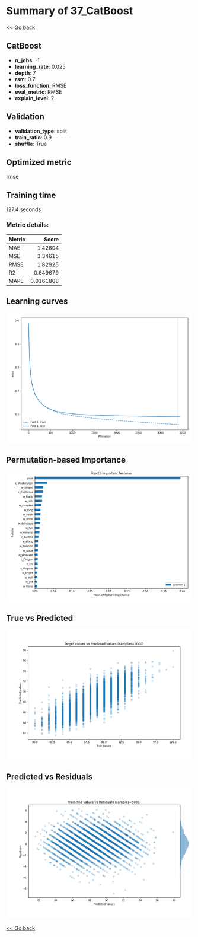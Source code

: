 # Summary of 37_CatBoost

[<< Go back](../README.md)


## CatBoost
- **n_jobs**: -1
- **learning_rate**: 0.025
- **depth**: 7
- **rsm**: 0.7
- **loss_function**: RMSE
- **eval_metric**: RMSE
- **explain_level**: 2

## Validation
 - **validation_type**: split
 - **train_ratio**: 0.9
 - **shuffle**: True

## Optimized metric
rmse

## Training time

127.4 seconds

### Metric details:
| Metric   |     Score |
|:---------|----------:|
| MAE      | 1.42804   |
| MSE      | 3.34615   |
| RMSE     | 1.82925   |
| R2       | 0.649679  |
| MAPE     | 0.0161808 |



## Learning curves
![Learning curves](learning_curves.png)

## Permutation-based Importance
![Permutation-based Importance](permutation_importance.png)
## True vs Predicted

![True vs Predicted](true_vs_predicted.png)


## Predicted vs Residuals

![Predicted vs Residuals](predicted_vs_residuals.png)



[<< Go back](../README.md)
